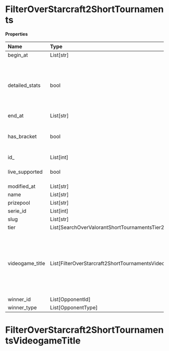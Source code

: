 # FilterOverStarcraft2ShortTournaments

**Properties**

| Name            | Type                                                     | Required | Description                                                                                              |
| :-------------- | :------------------------------------------------------- | :------- | :------------------------------------------------------------------------------------------------------- |
| begin_at        | List[str]                                                | ❌       |                                                                                                          |
| detailed_stats  | bool                                                     | ❌       | Whether the tournament is expected to have detailed statistics available                                 |
| end_at          | List[str]                                                | ❌       |                                                                                                          |
| has_bracket     | bool                                                     | ❌       | Whether the tournament has a bracket                                                                     |
| id\_            | List[int]                                                | ❌       |                                                                                                          |
| live_supported  | bool                                                     | ❌       | Whether live is supported                                                                                |
| modified_at     | List[str]                                                | ❌       |                                                                                                          |
| name            | List[str]                                                | ❌       |                                                                                                          |
| prizepool       | List[str]                                                | ❌       |                                                                                                          |
| serie_id        | List[int]                                                | ❌       |                                                                                                          |
| slug            | List[str]                                                | ❌       |                                                                                                          |
| tier            | List[SearchOverValorantShortTournamentsTier2]            | ❌       |                                                                                                          |
| videogame_title | List[FilterOverStarcraft2ShortTournamentsVideogameTitle] | ❌       | A videogame title id or slug. <br/>Only for `/csgo/*`, `/codmw/*`, `/fifa/*` and `/ow/*` endpoints <br/> |
| winner_id       | List[OpponentId]                                         | ❌       |                                                                                                          |
| winner_type     | List[OpponentType]                                       | ❌       |                                                                                                          |

# FilterOverStarcraft2ShortTournamentsVideogameTitle

<!-- This file was generated by liblab | https://liblab.com/ -->

